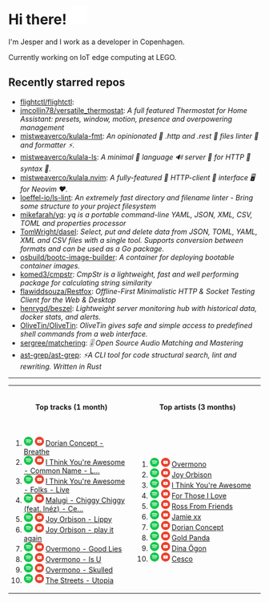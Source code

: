 <h1>Hi there! <img src="assets/hand-wave.svg" width="35" height="35"></h1>

<p>I'm Jesper and I work as a developer in Copenhagen.</p>

<p>Currently working on IoT edge computing at LEGO.</p>

<h2>Recently starred repos</h2>

<!-- stars_begin -->
- [flightctl/flightctl](https://github.com/flightctl/flightctl): <em></em>
- [jmcollin78/versatile_thermostat](https://github.com/jmcollin78/versatile_thermostat): <em>A full featured Thermostat for Home Assistant: presets, window, motion, presence and overpowering management</em>
- [mistweaverco/kulala-fmt](https://github.com/mistweaverco/kulala-fmt): <em>An opinionated 🦄 .http and .rest 🐼 files linter 💄 and  formatter ⚡.</em>
- [mistweaverco/kulala-ls](https://github.com/mistweaverco/kulala-ls): <em>A minimal 🤏 language 🔊 server 📡 for HTTP 🐼 syntax 🌈.</em>
- [mistweaverco/kulala.nvim](https://github.com/mistweaverco/kulala.nvim): <em>A fully-featured 🤏 HTTP-client 🐼 interface 🖥️ for Neovim ❤️.</em>
- [loeffel-io/ls-lint](https://github.com/loeffel-io/ls-lint): <em>An extremely fast directory and filename linter - Bring some structure to your project filesystem</em>
- [mikefarah/yq](https://github.com/mikefarah/yq): <em>yq is a portable command-line YAML, JSON, XML, CSV, TOML  and properties processor</em>
- [TomWright/dasel](https://github.com/TomWright/dasel): <em>Select, put and delete data from JSON, TOML, YAML, XML and CSV files with a single tool. Supports conversion between formats and can be used as a Go package.</em>
- [osbuild/bootc-image-builder](https://github.com/osbuild/bootc-image-builder): <em>A container for deploying bootable container images.</em>
- [komed3/cmpstr](https://github.com/komed3/cmpstr): <em>CmpStr is a lightweight, fast and well performing package for calculating string similarity</em>
- [flawiddsouza/Restfox](https://github.com/flawiddsouza/Restfox): <em>Offline-First Minimalistic HTTP & Socket Testing Client for the Web & Desktop</em>
- [henrygd/beszel](https://github.com/henrygd/beszel): <em>Lightweight server monitoring hub with historical data, docker stats, and alerts.</em>
- [OliveTin/OliveTin](https://github.com/OliveTin/OliveTin): <em>OliveTin gives safe and simple access to predefined shell commands from a web interface. </em>
- [sergree/matchering](https://github.com/sergree/matchering): <em>🎚️ Open Source Audio Matching and Mastering</em>
- [ast-grep/ast-grep](https://github.com/ast-grep/ast-grep): <em>⚡A CLI tool for code structural search, lint and rewriting. Written in Rust</em>
<!-- stars_end -->

<hr>

<table>

<tr>

<th align="center">
<img width="415" height="1">
<p>Top tracks (1 month)</p>
</th>

<th>
<img width="415" height="1">
<p>Top artists (3 months)</p>
</th>

</tr>

<tr>

<td>

<br>

<!-- tracks_begin -->
1. [<img alt="spotify" width="18px" src="assets/spotify.png" />](https://open.spotify.com/search/Dorian%20Concept%20Breathe) [<img alt="youtube" width="18px" src="assets/youtube.png" />](https://www.youtube.com/results?search_query=Dorian%20Concept%20Breathe) [Dorian Concept - Breathe](https://www.last.fm/music/Dorian+Concept/_/Breathe)
2. [<img alt="spotify" width="18px" src="assets/spotify.png" />](https://open.spotify.com/search/I%20Think%20You're%20Awesome%20Common%20Name%20-%20Live) [<img alt="youtube" width="18px" src="assets/youtube.png" />](https://www.youtube.com/results?search_query=I%20Think%20You're%20Awesome%20Common%20Name%20-%20Live) [I Think You're Awesome - Common Name - L…](https://www.last.fm/music/I+Think+You%27re+Awesome/_/Common+Name+-+Live)
3. [<img alt="spotify" width="18px" src="assets/spotify.png" />](https://open.spotify.com/search/I%20Think%20You're%20Awesome%20Folks%20-%20Live) [<img alt="youtube" width="18px" src="assets/youtube.png" />](https://www.youtube.com/results?search_query=I%20Think%20You're%20Awesome%20Folks%20-%20Live) [I Think You're Awesome - Folks - Live](https://www.last.fm/music/I+Think+You%27re+Awesome/_/Folks+-+Live)
4. [<img alt="spotify" width="18px" src="assets/spotify.png" />](https://open.spotify.com/search/Malugi%20Chiggy%20Chiggy%20(feat.%20In%C3%A9z)%20-%20Cesco%20Remix) [<img alt="youtube" width="18px" src="assets/youtube.png" />](https://www.youtube.com/results?search_query=Malugi%20Chiggy%20Chiggy%20(feat.%20In%C3%A9z)%20-%20Cesco%20Remix) [Malugi - Chiggy Chiggy (feat. Inéz) - Ce…](https://www.last.fm/music/Malugi/_/Chiggy+Chiggy+(feat.+In%C3%A9z)+-+Cesco+Remix)
5. [<img alt="spotify" width="18px" src="assets/spotify.png" />](https://open.spotify.com/search/Joy%20Orbison%20Lippy) [<img alt="youtube" width="18px" src="assets/youtube.png" />](https://www.youtube.com/results?search_query=Joy%20Orbison%20Lippy) [Joy Orbison - Lippy](https://www.last.fm/music/Joy+Orbison/_/Lippy)
6. [<img alt="spotify" width="18px" src="assets/spotify.png" />](https://open.spotify.com/search/Joy%20Orbison%20play%20it%20again) [<img alt="youtube" width="18px" src="assets/youtube.png" />](https://www.youtube.com/results?search_query=Joy%20Orbison%20play%20it%20again) [Joy Orbison - play it again](https://www.last.fm/music/Joy+Orbison/_/play+it+again)
7. [<img alt="spotify" width="18px" src="assets/spotify.png" />](https://open.spotify.com/search/Overmono%20Good%20Lies) [<img alt="youtube" width="18px" src="assets/youtube.png" />](https://www.youtube.com/results?search_query=Overmono%20Good%20Lies) [Overmono - Good Lies](https://www.last.fm/music/Overmono/_/Good+Lies)
8. [<img alt="spotify" width="18px" src="assets/spotify.png" />](https://open.spotify.com/search/Overmono%20Is%20U) [<img alt="youtube" width="18px" src="assets/youtube.png" />](https://www.youtube.com/results?search_query=Overmono%20Is%20U) [Overmono - Is U](https://www.last.fm/music/Overmono/_/Is+U)
9. [<img alt="spotify" width="18px" src="assets/spotify.png" />](https://open.spotify.com/search/Overmono%20Skulled) [<img alt="youtube" width="18px" src="assets/youtube.png" />](https://www.youtube.com/results?search_query=Overmono%20Skulled) [Overmono - Skulled](https://www.last.fm/music/Overmono/_/Skulled)
10. [<img alt="spotify" width="18px" src="assets/spotify.png" />](https://open.spotify.com/search/The%20Streets%20Utopia) [<img alt="youtube" width="18px" src="assets/youtube.png" />](https://www.youtube.com/results?search_query=The%20Streets%20Utopia) [The Streets - Utopia](https://www.last.fm/music/The+Streets/_/Utopia)
<!-- tracks_end -->

</td>

<td>

<br>

<!-- artists_begin -->
1. [<img alt="spotify" width="18px" src="assets/spotify.png" />](https://open.spotify.com/search/Overmono) [<img alt="youtube" width="18px" src="assets/youtube.png" />](https://www.youtube.com/results?search_query=Overmono) [Overmono](https://www.last.fm/music/Overmono)
2. [<img alt="spotify" width="18px" src="assets/spotify.png" />](https://open.spotify.com/search/Joy%20Orbison) [<img alt="youtube" width="18px" src="assets/youtube.png" />](https://www.youtube.com/results?search_query=Joy%20Orbison) [Joy Orbison](https://www.last.fm/music/Joy+Orbison)
3. [<img alt="spotify" width="18px" src="assets/spotify.png" />](https://open.spotify.com/search/I%20Think%20You're%20Awesome) [<img alt="youtube" width="18px" src="assets/youtube.png" />](https://www.youtube.com/results?search_query=I%20Think%20You're%20Awesome) [I Think You're Awesome](https://www.last.fm/music/I+Think+You%27re+Awesome)
4. [<img alt="spotify" width="18px" src="assets/spotify.png" />](https://open.spotify.com/search/For%20Those%20I%20Love) [<img alt="youtube" width="18px" src="assets/youtube.png" />](https://www.youtube.com/results?search_query=For%20Those%20I%20Love) [For Those I Love](https://www.last.fm/music/For+Those+I+Love)
5. [<img alt="spotify" width="18px" src="assets/spotify.png" />](https://open.spotify.com/search/Ross%20From%20Friends) [<img alt="youtube" width="18px" src="assets/youtube.png" />](https://www.youtube.com/results?search_query=Ross%20From%20Friends) [Ross From Friends](https://www.last.fm/music/Ross+From+Friends)
6. [<img alt="spotify" width="18px" src="assets/spotify.png" />](https://open.spotify.com/search/Jamie%20xx) [<img alt="youtube" width="18px" src="assets/youtube.png" />](https://www.youtube.com/results?search_query=Jamie%20xx) [Jamie xx](https://www.last.fm/music/Jamie+xx)
7. [<img alt="spotify" width="18px" src="assets/spotify.png" />](https://open.spotify.com/search/Dorian%20Concept) [<img alt="youtube" width="18px" src="assets/youtube.png" />](https://www.youtube.com/results?search_query=Dorian%20Concept) [Dorian Concept](https://www.last.fm/music/Dorian+Concept)
8. [<img alt="spotify" width="18px" src="assets/spotify.png" />](https://open.spotify.com/search/Gold%20Panda) [<img alt="youtube" width="18px" src="assets/youtube.png" />](https://www.youtube.com/results?search_query=Gold%20Panda) [Gold Panda](https://www.last.fm/music/Gold+Panda)
9. [<img alt="spotify" width="18px" src="assets/spotify.png" />](https://open.spotify.com/search/Dina%20%C3%96gon) [<img alt="youtube" width="18px" src="assets/youtube.png" />](https://www.youtube.com/results?search_query=Dina%20%C3%96gon) [Dina Ögon](https://www.last.fm/music/Dina+%C3%96gon)
10. [<img alt="spotify" width="18px" src="assets/spotify.png" />](https://open.spotify.com/search/Cesco) [<img alt="youtube" width="18px" src="assets/youtube.png" />](https://www.youtube.com/results?search_query=Cesco) [Cesco](https://www.last.fm/music/Cesco)
<!-- artists_end -->

</td>

</tr>

</table>
